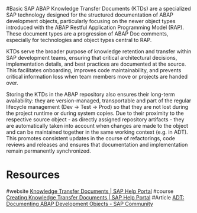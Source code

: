 #Basic 
SAP ABAP Knowledge Transfer Documents (KTDs) are a specialized SAP technology designed for the structured documentation of ABAP development objects, particularly focusing on the newer object types introduced with the ABAP Restful Application Programming Model (RAP). These document types are a progression of ABAP Doc comments, especially for technologies and object types central to RAP.

KTDs serve the broader purpose of knowledge retention and transfer within SAP development teams, ensuring that critical architectural decisions, implementation details, and best practices are documented at the source. This facilitates onboarding, improves code maintainability, and prevents critical information loss when team members move or projects are handed over.

Storing the KTDs in the ABAP repository also ensures their long-term availability: they are version-managed, transportable and part of the regular lifecycle management (Dev → Test → Prod) so that they are not lost during the project runtime or during system copies. Due to their proximity to the respective source object - as directly assigned repository artifacts - they are automatically taken into account when changes are made to the object and can be maintained together in the same working context (e.g. in ADT). This promotes consistent updates in the course of refactorings, code reviews and releases and ensures that documentation and implementation remain permanently synchronized.
# Resources

#website [Knowledge Transfer Documents | SAP Help Portal](https://help.sap.com/docs/abap-cloud/abap-development-tools-user-guide/knowledge-transfer-documents)
#course [Creating Knowledge Transfer Documents | SAP Help Portal](https://help.sap.com/docs/abap-cloud/abap-development-tools-user-guide/creating-knowledge-transfer-documents)
#Article [ADT: Documenting ABAP Development Objects - SAP Community](https://community.sap.com/t5/technology-blog-posts-by-sap/adt-documenting-abap-development-objects/ba-p/13469608)

